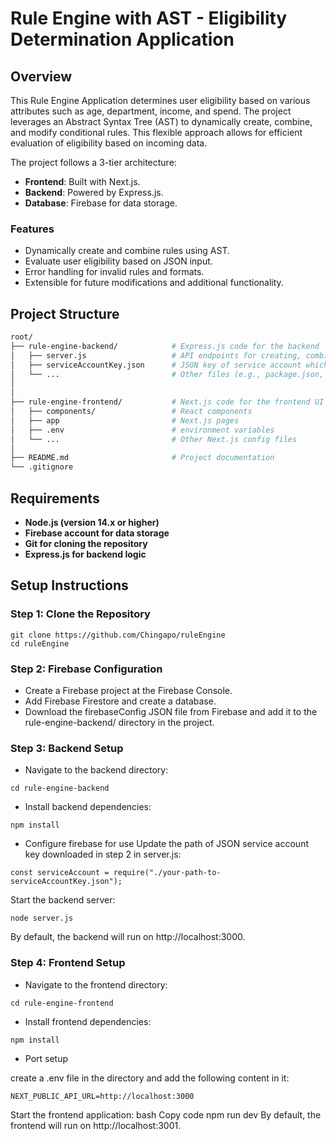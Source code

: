 # Rule Engine with AST - Eligibility Determination Application

## Overview
This Rule Engine Application determines user eligibility based on various attributes such as age, department, income, and spend. The project leverages an Abstract Syntax Tree (AST) to dynamically create, combine, and modify conditional rules. This flexible approach allows for efficient evaluation of eligibility based on incoming data.

The project follows a 3-tier architecture:
- **Frontend**: Built with Next.js.
- **Backend**: Powered by Express.js.
- **Database**: Firebase for data storage.

### Features
- Dynamically create and combine rules using AST.
- Evaluate user eligibility based on JSON input.
- Error handling for invalid rules and formats.
- Extensible for future modifications and additional functionality.

## Project Structure
```bash
root/
├── rule-engine-backend/            # Express.js code for the backend
│   ├── server.js                   # API endpoints for creating, combining, and evaluating rules and functions
│   ├── serviceAccountKey.json      # JSON key of service account which is downloaded from firebase firestore
│   └── ...                         # Other files (e.g., package.json, package-lock.json, node_modules)
│
│  
├── rule-engine-frontend/           # Next.js code for the frontend UI
│   ├── components/                 # React components
│   ├── app                         # Next.js pages
│   ├── .env                        # environment variables
│   └── ...                         # Other Next.js config files
│
├── README.md                       # Project documentation
└── .gitignore                      
```

## Requirements
- **Node.js (version 14.x or higher)**
- **Firebase account for data storage**
- **Git for cloning the repository**
- **Express.js for backend logic**

## Setup Instructions
### Step 1: Clone the Repository
```
git clone https://github.com/Chingapo/ruleEngine
cd ruleEngine
```
### Step 2: Firebase Configuration

- Create a Firebase project at the Firebase Console.
- Add Firebase Firestore and create a database.
- Download the firebaseConfig JSON file from Firebase and add it to the rule-engine-backend/ directory in the project.

### Step 3: Backend Setup
- Navigate to the backend directory:
```
cd rule-engine-backend
```
- Install backend dependencies:
```
npm install
```
- Configure firebase for use
Update the path of JSON service account key downloaded in step 2 in server.js:
```
const serviceAccount = require("./your-path-to-serviceAccountKey.json");
```
Start the backend server:
```
node server.js
```
By default, the backend will run on http://localhost:3000.

### Step 4: Frontend Setup
- Navigate to the frontend directory:
```
cd rule-engine-frontend
```
- Install frontend dependencies:
```
npm install
```
- Port setup

create a .env file in the directory and add the following content in it:
```
NEXT_PUBLIC_API_URL=http://localhost:3000
```

Start the frontend application:
bash
Copy code
npm run dev
By default, the frontend will run on http://localhost:3001.

